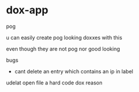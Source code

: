 # dox-app
pog

u can easily create pog looking doxxes with this

even though they are not pog nor good looking

bugs
  - cant delete an entry which contains an ip in label

udelat open file a hard code dox reason
